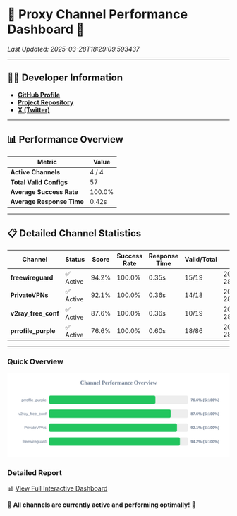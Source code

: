 # 🌟 Proxy Channel Performance Dashboard 🌟

_Last Updated: 2025-03-28T18:29:09.593437_

---

## 👩‍💻 Developer Information

- **[GitHub Profile](https://github.com/4n0nymou3)**  
- **[Project Repository](https://github.com/4n0nymou3/multi-proxy-config-fetcher)**  
- **[X (Twitter)](https://x.com/4n0nymou3)**  

---

## 📊 Performance Overview

| Metric                | Value       |
|-----------------------|-------------|
| **Active Channels**   | 4 / 4       |
| **Total Valid Configs** | 57          |
| **Average Success Rate** | 100.0%      |
| **Average Response Time** | 0.42s       |

---

## 📋 Detailed Channel Statistics

| Channel          | Status     | Score  | Success Rate | Response Time | Valid/Total | Last Success               |
|------------------|------------|--------|--------------|---------------|-------------|----------------------------|
| **freewireguard**  | ✅ Active  | 94.2%  | 100.0% | 0.35s         | 15/19       | 2025-03-28T18:29:09.591652 |
| **PrivateVPNs**  | ✅ Active  | 92.1%  | 100.0% | 0.36s         | 14/18       | 2025-03-28T18:29:09.215543 |
| **v2ray_free_conf**  | ✅ Active  | 87.6%  | 100.0% | 0.36s         | 10/19       | 2025-03-28T18:29:08.820419 |
| **prrofile_purple**  | ✅ Active  | 76.6%  | 100.0% | 0.60s         | 18/86       | 2025-03-28T18:29:08.396060 |

---

### Quick Overview
<div align="center">
  <a href="https://raw.githubusercontent.com/nullluser/NullRepo/refs/heads/main/assets/channel_stats_chart.svg">
    <img src="https://raw.githubusercontent.com/nullluser/NullRepo/refs/heads/main/assets/channel_stats_chart.svg" alt="Source Performance Statistics" width="800">
  </a>
</div>

### Detailed Report
📊 [View Full Interactive Dashboard](https://htmlpreview.github.io/?https://github.com/nullluser/NullRepo/blob/main/assets/performance_report.html)

🎉 **All channels are currently active and performing optimally!** 🎉
